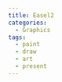 ```yaml
---
title: Easel2
categories:
  - Graphics
tags:
  - paint
  - draw
  - art
  - present
---
```

